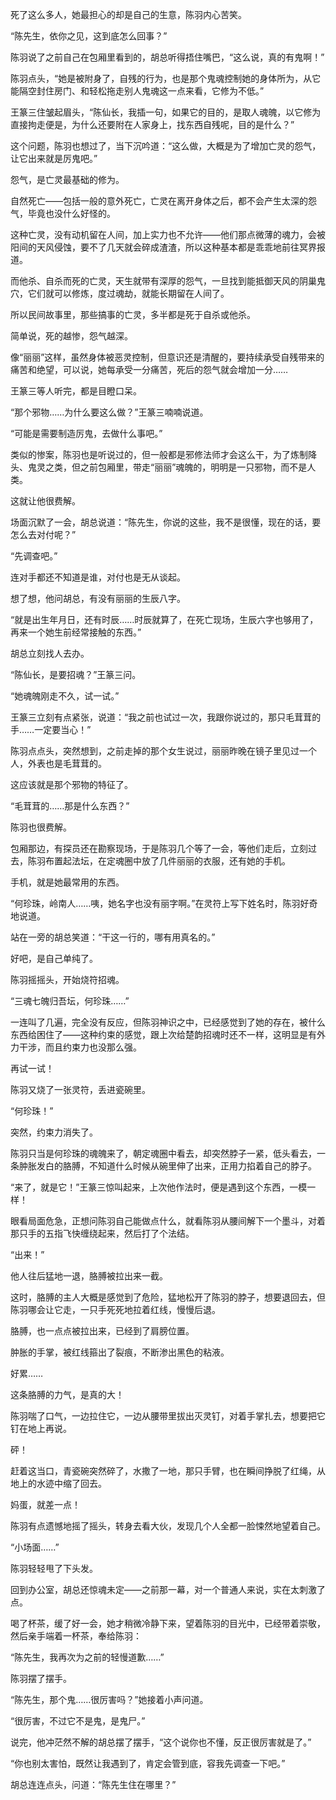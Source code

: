 死了这么多人，她最担心的却是自己的生意，陈羽内心苦笑。

“陈先生，依你之见，这到底怎么回事？”

陈羽说了之前自己在包厢里看到的，胡总听得捂住嘴巴，“这么说，真的有鬼啊！”

陈羽点头，“她是被附身了，自残的行为，也是那个鬼魂控制她的身体所为，从它能隔空封住房门、和轻松拖走别人鬼魂这一点来看，它修为不低。”

王篆三住皱起眉头，“陈仙长，我插一句，如果它的目的，是取人魂魄，以它修为直接拘走便是，为什么还要附在人家身上，找东西自残呢，目的是什么？”

这个问题，陈羽也想过了，当下沉吟道：“这么做，大概是为了增加亡灵的怨气，让它出来就是厉鬼吧。”

怨气，是亡灵最基础的修为。

自然死亡——包括一般的意外死亡，亡灵在离开身体之后，都不会产生太深的怨气，毕竟也没什么好怪的。

这种亡灵，没有动机留在人间，加上实力也不允许——他们那点微薄的魂力，会被阳间的天风侵蚀，要不了几天就会碎成渣渣，所以这种基本都是乖乖地前往冥界报道。

而他杀、自杀而死的亡灵，天生就带有深厚的怨气，一旦找到能抵御天风的阴巢鬼穴，它们就可以修炼，度过魂劫，就能长期留在人间了。

所以民间故事里，那些搞事的亡灵，多半都是死于自杀或他杀。

简单说，死的越惨，怨气越深。

像“丽丽”这样，虽然身体被恶灵控制，但意识还是清醒的，要持续承受自残带来的痛苦和绝望，可以说，她每承受一分痛苦，死后的怨气就会增加一分……

王篆三等人听完，都是目瞪口呆。

“那个邪物……为什么要这么做？”王篆三喃喃说道。

“可能是需要制造厉鬼，去做什么事吧。”

类似的惨案，陈羽也是听说过的，但一般都是邪修法师才会这么干，为了炼制降头、鬼灵之类，但之前包厢里，带走“丽丽”魂魄的，明明是一只邪物，而不是人类。

这就让他很费解。

场面沉默了一会，胡总说道：“陈先生，你说的这些，我不是很懂，现在的话，要怎么去对付呢？”

“先调查吧。”

连对手都还不知道是谁，对付也是无从谈起。

想了想，他问胡总，有没有丽丽的生辰八字。

“就是出生年月日，还有时辰……时辰就算了，在死亡现场，生辰六字也够用了，再来一个她生前经常接触的东西。”

胡总立刻找人去办。

“陈仙长，是要招魂？”王篆三问。

“她魂魄刚走不久，试一试。”

王篆三立刻有点紧张，说道：“我之前也试过一次，我跟你说过的，那只毛茸茸的手……一定要当心！”

陈羽点点头，突然想到，之前走掉的那个女生说过，丽丽昨晚在镜子里见过一个人，外表也是毛茸茸的。

这应该就是那个邪物的特征了。

“毛茸茸的……那是什么东西？”

陈羽也很费解。

包厢那边，有探员还在勘察现场，于是陈羽几个等了一会，等他们走后，立刻过去，陈羽布置起法坛，在定魂圈中放了几件丽丽的衣服，还有她的手机。

手机，就是她最常用的东西。

“何珍珠，岭南人……咦，她名字也没有丽字啊。”在灵符上写下姓名时，陈羽好奇地说道。

站在一旁的胡总笑道：“干这一行的，哪有用真名的。”

好吧，是自己单纯了。

陈羽摇摇头，开始烧符招魂。

“三魂七魄归吾坛，何珍珠……”

一连叫了几遍，完全没有反应，但陈羽神识之中，已经感觉到了她的存在，被什么东西给困住了——这种约束的感觉，跟上次给楚韵招魂时还不一样，这明显是有外力干涉，而且约束力也没那么强。

再试一试！

陈羽又烧了一张灵符，丢进瓷碗里。

“何珍珠！”

突然，约束力消失了。

陈羽只当是何珍珠的魂魄来了，朝定魂圈中看去，却突然脖子一紧，低头看去，一条肿胀发白的胳膊，不知道什么时候从碗里伸了出来，正用力掐着自己的脖子。

“来了，就是它！”王篆三惊叫起来，上次他作法时，便是遇到这个东西，一模一样！

眼看局面危急，正想问陈羽自己能做点什么，就看陈羽从腰间解下一个墨斗，对着那只手的五指飞快缠绕起来，然后打了个法结。

“出来！”

他人往后猛地一退，胳膊被拉出来一截。

这时，胳膊的主人大概是感觉到了危险，猛地松开了陈羽的脖子，想要退回去，但陈羽哪会让它走，一只手死死地拉着红线，慢慢后退。

胳膊，也一点点被拉出来，已经到了肩膀位置。

肿胀的手掌，被红线箍出了裂痕，不断渗出黑色的粘液。

好累……

这条胳膊的力气，是真的大！

陈羽喘了口气，一边拉住它，一边从腰带里拔出灭灵钉，对着手掌扎去，想要把它钉在地上再说。

砰！

赶着这当口，青瓷碗突然碎了，水撒了一地，那只手臂，也在瞬间挣脱了红绳，从地上的水迹中缩了回去。

妈蛋，就差一点！

陈羽有点遗憾地摇了摇头，转身去看大伙，发现几个人全都一脸悚然地望着自己。

“小场面……”

陈羽轻轻甩了下头发。

回到办公室，胡总还惊魂未定——之前那一幕，对一个普通人来说，实在太刺激了点。

喝了杯茶，缓了好一会，她才稍微冷静下来，望着陈羽的目光中，已经带着崇敬，然后亲手端着一杯茶，奉给陈羽：

“陈先生，我再次为之前的轻慢道歉……”

陈羽摆了摆手。

“陈先生，那个鬼……很厉害吗？”她接着小声问道。

“很厉害，不过它不是鬼，是鬼尸。”

说完，他冲茫然不解的胡总摆了摆手，“这个说你也不懂，反正很厉害就是了。”

“你也别太害怕，既然让我遇到了，肯定会管到底，容我先调查一下吧。”

胡总连连点头，问道：“陈先生住在哪里？”
